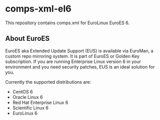 # comps-xml-el6

This repository contains comps.xml for EuroLinux EuroES 6.

## About EuroES

EuroES aka Extended Update Support (EUS) is available via EuroMan, a custom
repo mirroring system. It is part of EuroES or Golden Key subscription.
If you are running Enterprise Linux version 6 in your environment and you need
security patches, EUS is an ideal solution for you. 

Currently the supported distributions are:

- CentOS 6
- Oracle Linux 6
- Red Hat Enterprise Linux 6
- Scientific Linux 6
- EuroLinux 6
